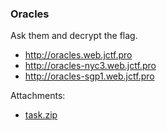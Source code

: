 ### Oracles

Ask them and decrypt the flag.

* http://oracles.web.jctf.pro
* http://oracles-nyc3.web.jctf.pro
* http://oracles-sgp1.web.jctf.pro



Attachments:
* [task.zip](./public/task.zip)